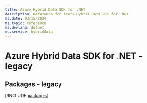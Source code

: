 ```yaml
---
title: Azure Hybrid Data SDK for .NET
description: Reference for Azure Hybrid Data SDK for .NET
ms.date: 03/15/2024
ms.topic: reference
ms.devlang: dotnet
ms.service: hybriddata
---
```

# Azure Hybrid Data SDK for .NET - legacy
## Packages - legacy
[!INCLUDE [packages](hybrid-data-index.md)]